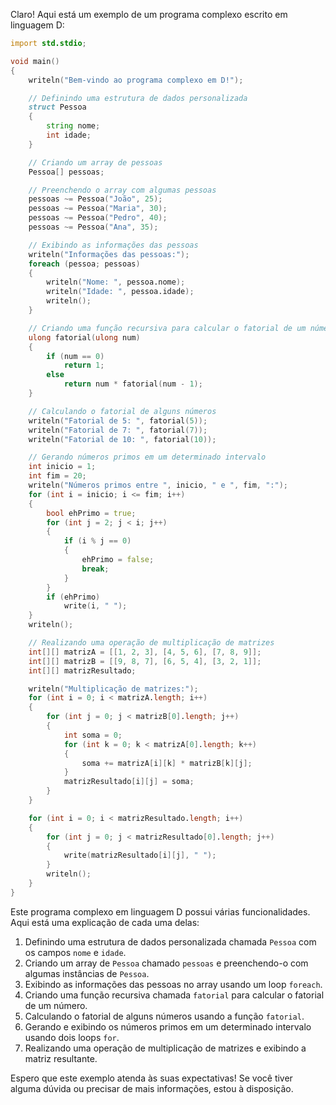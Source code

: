 Claro! Aqui está um exemplo de um programa complexo escrito em linguagem D:

```d
import std.stdio;

void main()
{
    writeln("Bem-vindo ao programa complexo em D!");

    // Definindo uma estrutura de dados personalizada
    struct Pessoa
    {
        string nome;
        int idade;
    }

    // Criando um array de pessoas
    Pessoa[] pessoas;

    // Preenchendo o array com algumas pessoas
    pessoas ~= Pessoa("João", 25);
    pessoas ~= Pessoa("Maria", 30);
    pessoas ~= Pessoa("Pedro", 40);
    pessoas ~= Pessoa("Ana", 35);

    // Exibindo as informações das pessoas
    writeln("Informações das pessoas:");
    foreach (pessoa; pessoas)
    {
        writeln("Nome: ", pessoa.nome);
        writeln("Idade: ", pessoa.idade);
        writeln();
    }

    // Criando uma função recursiva para calcular o fatorial de um número
    ulong fatorial(ulong num)
    {
        if (num == 0)
            return 1;
        else
            return num * fatorial(num - 1);
    }

    // Calculando o fatorial de alguns números
    writeln("Fatorial de 5: ", fatorial(5));
    writeln("Fatorial de 7: ", fatorial(7));
    writeln("Fatorial de 10: ", fatorial(10));

    // Gerando números primos em um determinado intervalo
    int inicio = 1;
    int fim = 20;
    writeln("Números primos entre ", inicio, " e ", fim, ":");
    for (int i = inicio; i <= fim; i++)
    {
        bool ehPrimo = true;
        for (int j = 2; j < i; j++)
        {
            if (i % j == 0)
            {
                ehPrimo = false;
                break;
            }
        }
        if (ehPrimo)
            write(i, " ");
    }
    writeln();

    // Realizando uma operação de multiplicação de matrizes
    int[][] matrizA = [[1, 2, 3], [4, 5, 6], [7, 8, 9]];
    int[][] matrizB = [[9, 8, 7], [6, 5, 4], [3, 2, 1]];
    int[][] matrizResultado;

    writeln("Multiplicação de matrizes:");
    for (int i = 0; i < matrizA.length; i++)
    {
        for (int j = 0; j < matrizB[0].length; j++)
        {
            int soma = 0;
            for (int k = 0; k < matrizA[0].length; k++)
            {
                soma += matrizA[i][k] * matrizB[k][j];
            }
            matrizResultado[i][j] = soma;
        }
    }

    for (int i = 0; i < matrizResultado.length; i++)
    {
        for (int j = 0; j < matrizResultado[0].length; j++)
        {
            write(matrizResultado[i][j], " ");
        }
        writeln();
    }
}
```

Este programa complexo em linguagem D possui várias funcionalidades. Aqui está uma explicação de cada uma delas:

1. Definindo uma estrutura de dados personalizada chamada `Pessoa` com os campos `nome` e `idade`.
2. Criando um array de `Pessoa` chamado `pessoas` e preenchendo-o com algumas instâncias de `Pessoa`.
3. Exibindo as informações das pessoas no array usando um loop `foreach`.
4. Criando uma função recursiva chamada `fatorial` para calcular o fatorial de um número.
5. Calculando o fatorial de alguns números usando a função `fatorial`.
6. Gerando e exibindo os números primos em um determinado intervalo usando dois loops `for`.
7. Realizando uma operação de multiplicação de matrizes e exibindo a matriz resultante.

Espero que este exemplo atenda às suas expectativas! Se você tiver alguma dúvida ou precisar de mais informações, estou à disposição.